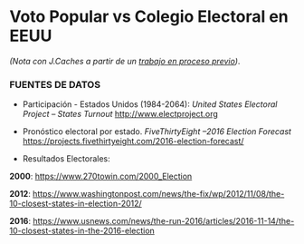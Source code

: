 # Voto Popular  vs  Colegio Electoral en EEUU

_(Nota con J.Caches a partir de un [trabajo en proceso previo](https://www.researchgate.net/publication/319332286))_. 

### FUENTES DE DATOS 

* Participación - Estados Unidos (1984-2064): _United States Electoral Project – States Turnout_ <http://www.electproject.org> 


* Pronóstico electoral por estado. _FiveThirtyEight –2016 Election Forecast_ <https://projects.fivethirtyeight.com/2016-election-forecast/>

* Resultados Electorales: 

**2000**: <https://www.270towin.com/2000_Election>


**2012**: <https://www.washingtonpost.com/news/the-fix/wp/2012/11/08/the-10-closest-states-in-election-2012/>

**2016**: <https://www.usnews.com/news/the-run-2016/articles/2016-11-14/the-10-closest-states-in-the-2016-election>




